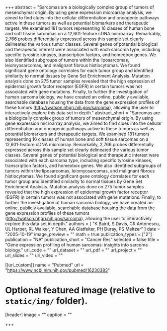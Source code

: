 +++
abstract = "Sarcomas are a biologically complex group of tumors of mesenchymal origin. By using gene expression microarray analysis, we aimed to find clues into the cellular differentiation and oncogenic pathways active in these tumors as well as potential biomarkers and therapeutic targets. We examined 181 tumors representing 16 classes of human bone and soft tissue sarcomas on a 12,601-feature cDNA microarray. Remarkably, 2,766 probes differentially expressed across this sample set clearly delineated the various tumor classes. Several genes of potential biological and therapeutic interest were associated with each sarcoma type, including specific tyrosine kinases, transcription factors, and homeobox genes. We also identified subgroups of tumors within the liposarcomas, leiomyosarcomas, and malignant fibrous histiocytomas. We found significant gene ontology correlates for each tumor group and identified similarity to normal tissues by Gene Set Enrichment Analysis. Mutation analysis done on 275 tumor samples revealed that the high expression of epidermal growth factor receptor (EGFR) in certain tumors was not associated with gene mutations. Finally, to further the investigation of human sarcoma biology, we have created an online, publicly available, searchable database housing the data from the gene expression profiles of these tumors (http://watson.nhgri.nih.gov/sarcoma), allowing the user to interactively explore this data set in depth."
abstract_short = "Sarcomas are a biologically complex group of tumors of mesenchymal origin. By using gene expression microarray analysis, we aimed to find clues into the cellular differentiation and oncogenic pathways active in these tumors as well as potential biomarkers and therapeutic targets. We examined 181 tumors representing 16 classes of human bone and soft tissue sarcomas on a 12,601-feature cDNA microarray. Remarkably, 2,766 probes differentially expressed across this sample set clearly delineated the various tumor classes. Several genes of potential biological and therapeutic interest were associated with each sarcoma type, including specific tyrosine kinases, transcription factors, and homeobox genes. We also identified subgroups of tumors within the liposarcomas, leiomyosarcomas, and malignant fibrous histiocytomas. We found significant gene ontology correlates for each tumor group and identified similarity to normal tissues by Gene Set Enrichment Analysis. Mutation analysis done on 275 tumor samples revealed that the high expression of epidermal growth factor receptor (EGFR) in certain tumors was not associated with gene mutations. Finally, to further the investigation of human sarcoma biology, we have created an online, publicly available, searchable database housing the data from the gene expression profiles of these tumors (http://watson.nhgri.nih.gov/sarcoma), allowing the user to interactively explore this data set in depth."
authors = [ "K Baird, S Davis, CR Antonescu, UL Harper, RL Walker, Y Chen, AA Glatfelter, PH Duray, PS Meltzer"  ] 
date = "2005-10-19"
image_preview = ""
math = true
publication_types = ["2"] 
publication = "NA"
publication_short = "Cancer Res"
selected = false
title = "Gene expression profiling of human sarcomas: insights into sarcoma biology."
url_code = ""
url_dataset = ""
url_pdf = ""
url_project = ""
url_slides = ""
url_video = ""

[[url_custom]]
name = "Pubmed"
url = "https://www.ncbi.nlm.nih.gov/pubmed/16230383"

# Optional featured image (relative to `static/img/` folder).
[header]
image = ""
caption = ""

+++

